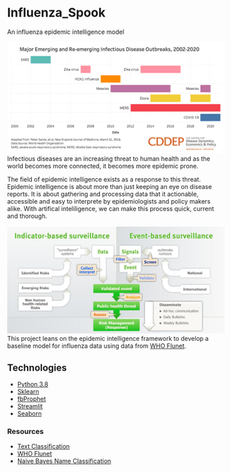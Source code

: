 # Influenza_Spook
An influenza epidemic intelligence model

![img](https://github.com/DhasiM/Influenza_Spook/blob/main/images/epidemcis.png)
Infectious diseases are an increasing threat to human health and as the world becomes more connected, it becomes more epidemic prone. 

The field of epidemic intelligence exists as a response to this threat. Epidemic intelligence is about more than just keeping an eye on disease reports. It is about gathering and processing data that it actionable, accessible and easy to interprete by epidemiologists and policy makers alike. With artifical inteliligence, we can make this process quick, current and thorough.

![img](https://github.com/DhasiM/Influenza_Spook/blob/main/images/epidemic_int.png)
This project leans on the epidemic intelligence framework to develop a baseline model for influenza data using data from [WHO Flunet](https://apps.who.int/flumart/Default?ReportNo=12). 



## Technologies
* [Python 3.8](https://www.python.org/downloads/release/python-380/)
* [Sklearn](https://scikit-learn.org)
* [fbProphet](https://facebook.github.io/prophet/docs/quick_start.html)
* [Streamlit](https://streamlit.io/)
* [Seaborn](https://seaborn.pydata.org/generated/seaborn.heatmap.html)

### Resources
* [Text Classification](https://towardsdatascience.com/text-classification-with-nlp-tf-idf-vs-word2vec-vs-bert-41ff868d1794)
* [WHO Flunet](https://apps.who.int/flumart/Default?ReportNo=12)
* [Naive Bayes Name Classification](https://towardsdatascience.com/name-classification-with-naive-bayes-7c5e1415788a)

